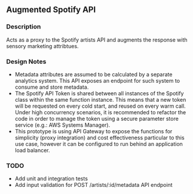 ## Augmented Spotify API

### Description
Acts as a proxy to the Spotify artists API and augments the response with sensory marketing attribtues.

### Design Notes
  - Metadata attributes are assumed to be calculated by a separate analytics system. This API exposes an endpoint for such system to consume and store metadata.
  - The Spotify API Token is shared between all instances of the Spotify class within the same function instance. This means that a new token will be requested on every cold start, and reused on every warm call. Under high concurrency scenarios, it is recommended to refactor the code in order to manage the token using a secure parameter store service (e.g.: AWS Systems Manager).
  - This prototype is using API Gateway to expose the functions for simplicity (proxy integration) and cost effectiveness particular to this use case, however it can be configured to run behind an application load balancer.

### TODO
  - Add unit and integration tests
  - Add input validation for POST /artists/:id/metadata API endpoint

